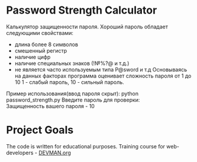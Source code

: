 # Password Strength Calculator

Калькулятор защищенности пароля.
Хороший пароль обладает следующими свойствами:
- длина более 8 символов
- смешенный регистр
- наличие цифр
- наличие специальных знаков (!№%?@ и т.д.)
- не является часто используемым типа P@sword и т.д
Основываясь на данных факторах программа оценивает сложность пароля от 1 до 10
1 - слабый пароль, 10 - сильный пароль.

Пример использования(ввод пароля скрыт):
python password_strength.py
Введите пароль для проверки:            
Защищенность вашего пароля - 10

# Project Goals

The code is written for educational purposes. Training course for web-developers - [DEVMAN.org](https://devman.org)
